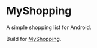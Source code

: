 # MyShopping
A simple shopping list for Android. 

Build for [MyShopping](https://github.com/sokolovromann/MyShopping).
